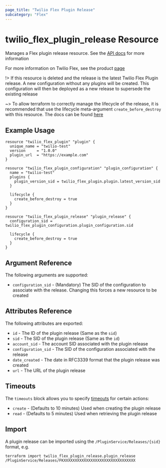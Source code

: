 ```yaml
---
page_title: "Twilio Flex Plugin Release"
subcategory: "Flex"
---
```


# twilio_flex_plugin_release Resource

Manages a Flex plugin release resource. See the [API docs](https://www.twilio.com/docs/flex/developer/plugins/api/release) for more information

For more information on Twilio Flex, see the product [page](https://www.twilio.com/flex)

!> If this resource is deleted and the release is the latest Twilio Flex Plugin release. A new configuration without any plugins will be created. This configuration will then be deployed as a new release to supersede the existing release

~> To allow terraform to correctly manage the lifecycle of the release, it is recommended that use the lifecycle meta-argument `create_before_destroy` with this resource. The docs can be found [here](https://www.terraform.io/docs/configuration/resources.html#create_before_destroy)

## Example Usage

```hcl
resource "twilio_flex_plugin" "plugin" {
  unique_name = "twilio-test"
  version     = "1.0.0"
  plugin_url  = "https://example.com"
}

resource "twilio_flex_plugin_configuration" "plugin_configuration" {
  name = "twilio-test"
  plugins {
    plugin_version_sid = twilio_flex_plugin.plugin.latest_version_sid
  }

  lifecycle {
    create_before_destroy = true
  }
}

resource "twilio_flex_plugin_release" "plugin_release" {
  configuration_sid = twilio_flex_plugin_configuration.plugin_configuration.sid

  lifecycle {
    create_before_destroy = true
  }
}
```

## Argument Reference

The following arguments are supported:

- `configuration_sid` - (Mandatory) The SID of the configuration to associate with the release. Changing this forces a new resource to be created

## Attributes Reference

The following attributes are exported:

- `id` - The ID of the plugin release (Same as the `sid`)
- `sid` - The SID of the plugin release (Same as the `id`)
- `account_sid` - The account SID associated with the plugin release
- `configuration_sid` - The SID of the configuration associated with the release
- `date_created` - The date in RFC3339 format that the plugin release was created
- `url` - The URL of the plugin release

## Timeouts

The `timeouts` block allows you to specify [timeouts](https://www.terraform.io/docs/release/resources.html#timeouts) for certain actions:

- `create` - (Defaults to 10 minutes) Used when creating the plugin release
- `read` - (Defaults to 5 minutes) Used when retrieving the plugin release

## Import

A plugin release can be imported using the `/PluginService/Releases/{sid}` format, e.g.

```shell
terraform import twilio_flex_plugin_release.plugin_release /PluginService/Releases/FKXXXXXXXXXXXXXXXXXXXXXXXXXXXXXXXX
```
